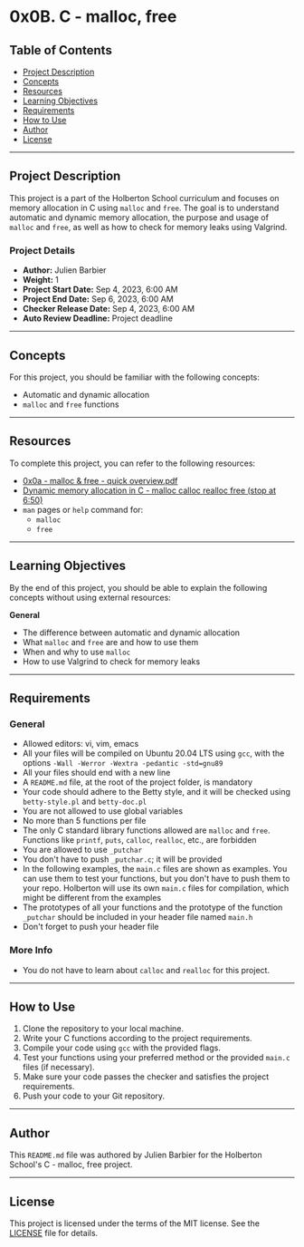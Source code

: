 # 0x0B. C - malloc, free

## Table of Contents

- [Project Description](#project-description)
- [Concepts](#concepts)
- [Resources](#resources)
- [Learning Objectives](#learning-objectives)
- [Requirements](#requirements)
- [How to Use](#how-to-use)
- [Author](#author)
- [License](#license)

---

## Project Description

This project is a part of the Holberton School curriculum and focuses on memory allocation in C using `malloc` and `free`. The goal is to understand automatic and dynamic memory allocation, the purpose and usage of `malloc` and `free`, as well as how to check for memory leaks using Valgrind.

### Project Details

- **Author:** Julien Barbier
- **Weight:** 1
- **Project Start Date:** Sep 4, 2023, 6:00 AM
- **Project End Date:** Sep 6, 2023, 6:00 AM
- **Checker Release Date:** Sep 4, 2023, 6:00 AM
- **Auto Review Deadline:** Project deadline

---

## Concepts

For this project, you should be familiar with the following concepts:

- Automatic and dynamic allocation
- `malloc` and `free` functions

---

## Resources

To complete this project, you can refer to the following resources:

- [0x0a - malloc & free - quick overview.pdf](0x0a%20-%20malloc%20%26%20free%20-%20quick%20overview.pdf)
- [Dynamic memory allocation in C - malloc calloc realloc free (stop at 6:50)](https://www.youtube.com/watch?v=xDVC3wKjS64)
- `man` pages or `help` command for:
  - `malloc`
  - `free`

---

## Learning Objectives

By the end of this project, you should be able to explain the following concepts without using external resources:

**General**
- The difference between automatic and dynamic allocation
- What `malloc` and `free` are and how to use them
- When and why to use `malloc`
- How to use Valgrind to check for memory leaks

---

## Requirements

### General

- Allowed editors: vi, vim, emacs
- All your files will be compiled on Ubuntu 20.04 LTS using `gcc`, with the options `-Wall -Werror -Wextra -pedantic -std=gnu89`
- All your files should end with a new line
- A `README.md` file, at the root of the project folder, is mandatory
- Your code should adhere to the Betty style, and it will be checked using `betty-style.pl` and `betty-doc.pl`
- You are not allowed to use global variables
- No more than 5 functions per file
- The only C standard library functions allowed are `malloc` and `free`. Functions like `printf`, `puts`, `calloc`, `realloc`, etc., are forbidden
- You are allowed to use `_putchar`
- You don't have to push `_putchar.c`; it will be provided
- In the following examples, the `main.c` files are shown as examples. You can use them to test your functions, but you don't have to push them to your repo. Holberton will use its own `main.c` files for compilation, which might be different from the examples
- The prototypes of all your functions and the prototype of the function `_putchar` should be included in your header file named `main.h`
- Don't forget to push your header file

### More Info

- You do not have to learn about `calloc` and `realloc` for this project.

---

## How to Use

1. Clone the repository to your local machine.
2. Write your C functions according to the project requirements.
3. Compile your code using `gcc` with the provided flags.
4. Test your functions using your preferred method or the provided `main.c` files (if necessary).
5. Make sure your code passes the checker and satisfies the project requirements.
6. Push your code to your Git repository.

---

## Author

This `README.md` file was authored by Julien Barbier for the Holberton School's C - malloc, free project.

---

## License

This project is licensed under the terms of the MIT license. See the [LICENSE](LICENSE) file for details.
